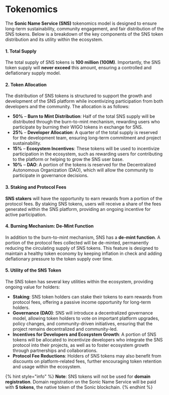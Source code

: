 # Tokenomics

The **Sonic Name Service (SNS)** tokenomics model is designed to ensure long-term sustainability, community engagement, and fair distribution of the SNS tokens. Below is a breakdown of the key components of the SNS token distribution and its utility within the ecosystem.

#### **1. Total Supply**

The total supply of SNS tokens is **100 million (100M)**. Importantly, the SNS token supply will **never exceed** this amount, ensuring a controlled and deflationary supply model.

#### **2. Token Allocation**

The distribution of SNS tokens is structured to support the growth and development of the SNS platform while incentivizing participation from both developers and the community. The allocation is as follows:

* **50%** – **Burn to Mint Distribution**: Half of the total SNS supply will be distributed through the burn-to-mint mechanism, rewarding users who participate by burning their WIGO tokens in exchange for SNS.
* **25%** – **Developer Allocation**: A quarter of the total supply is reserved for the development team, ensuring long-term commitment and project sustainability.
* **15%** – **Ecosystem Incentives**: These tokens will be used to incentivize participation in the ecosystem, such as rewarding users for contributing to the platform or helping to grow the SNS user base.
* **10%** – **DAO**: A portion of the tokens is reserved for the Decentralized Autonomous Organization (DAO), which will allow the community to participate in governance decisions.

#### **3. Staking and Protocol Fees**

**SNS stakers** will have the opportunity to earn rewards from a portion of the protocol fees. By staking SNS tokens, users will receive a share of the fees generated within the SNS platform, providing an ongoing incentive for active participation.

#### **4. Burning Mechanism: De-Mint Function**

In addition to the burn-to-mint mechanism, SNS has a **de-mint function**. A portion of the protocol fees collected will be de-minted, permanently reducing the circulating supply of SNS tokens. This feature is designed to maintain a healthy token economy by keeping inflation in check and adding deflationary pressure to the token supply over time.

#### **5. Utility of the SNS Token**

The SNS token has several key utilities within the ecosystem, providing ongoing value for holders:

* **Staking**: SNS token holders can stake their tokens to earn rewards from protocol fees, offering a passive income opportunity for long-term holders.
* **Governance (DAO)**: SNS will introduce a decentralized governance model, allowing token holders to vote on important platform upgrades, policy changes, and community-driven initiatives, ensuring that the project remains decentralized and community-led.
* **Incentives for Developers and Ecosystem Growth**: A portion of SNS tokens will be allocated to incentivize developers who integrate the SNS protocol into their projects, as well as to foster ecosystem growth through partnerships and collaborations.
* **Protocol Fee Reductions**: Holders of SNS tokens may also benefit from discounts on platform-related fees, further encouraging token retention and usage within the ecosystem.

{% hint style="info" %}
**Note**: SNS tokens will not be used for **domain registration**. Domain registration on the Sonic Name Service will be paid with **S tokens**, the native token of the Sonic blockchain.
{% endhint %}

